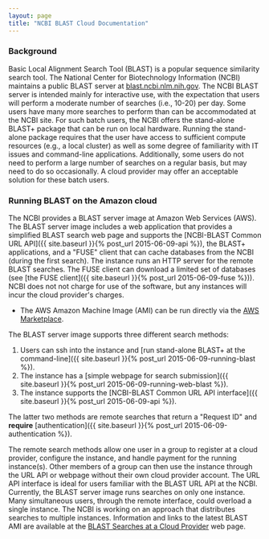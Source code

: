 ```yaml
---
layout: page
title: "NCBI BLAST Cloud Documentation"
---
```


### Background

Basic Local Alignment Search Tool (BLAST) is a popular sequence similarity
search tool. The National Center for Biotechnology Information (NCBI) maintains
a public BLAST server at
[blast.ncbi.nlm.nih.gov](https://blast.ncbi.nlm.nih.gov). The NCBI BLAST server
is intended mainly for interactive use, with the expectation that users will
perform a moderate number of searches (i.e., 10-20) per day. Some users have
many more searches to perform than can be accommodated at the NCBI site. For
such batch users, the NCBI offers the stand-alone BLAST+ package that can be
run on local hardware. Running the stand-alone package requires that the user
have access to sufficient compute resources (e.g., a local cluster) as well as
some degree of familiarity with IT issues and command-line applications.
Additionally, some users do not need to perform a large number of searches on a
regular basis, but may need to do so occasionally. A cloud provider may offer
an acceptable solution for these batch users.

### Running BLAST on the Amazon cloud

The NCBI provides a BLAST server image at Amazon Web Services
(AWS).  The BLAST server image includes a web application that provides
a simplified BLAST search web page and supports the [NCBI-BLAST Common URL API]({{ site.baseurl }}{% post_url 2015-06-09-api %}), 
the BLAST+ applications, 
and a "FUSE" client that can cache databases from the NCBI (during the first search).
The instance runs an HTTP server for the remote BLAST searches. The FUSE client can download
a limited set of databases (see [the FUSE client]({{ site.baseurl }}{% post_url 2015-06-09-fuse %})). 
NCBI does not not charge for use of the software, but any instances will
incur the cloud provider's charges.

* The AWS Amazon Machine Image (AMI) can be run directly via the [AWS
Marketplace](https://aws.amazon.com/marketplace/pp/B00N44P7L6).

The BLAST server image supports three different search methods:

1. Users can ssh into the instance and [run stand-alone BLAST+ at the
command-line]({{ site.baseurl }}{% post_url 2015-06-09-running-blast %}). 
1. The instance has a [simple webpage for search submission]({{ site.baseurl }}{% post_url 2015-06-09-running-web-blast %}). 
1. The instance supports the [NCBI-BLAST Common URL API interface]({{ site.baseurl }}{% post_url 2015-06-09-api %}). 

The latter two methods are remote searches that return a "Request ID" and **require** [authentication]({{ site.baseurl }}{% post_url 2015-06-09-authentication %}).

The remote search methods allow one user in a group to register at a cloud
provider, configure the instance, and handle payment for the running
instance(s). Other members of a group can then use the instance through the URL
API or webpage without their own cloud provider account. The URL API interface
is ideal for users familiar with the BLAST URL API at the NCBI. Currently, the
BLAST server image runs searches on only one instance. Many simultaneous users,
through the remote interface, could overload a single instance. The NCBI is
working on an approach that distributes searches to multiple instances.
Information and links to the latest BLAST AMI are available at the [BLAST
Searches at a Cloud
Provider](https://blast.ncbi.nlm.nih.gov/Blast.cgi?CMD=Web&PAGE_TYPE=BlastDocs&DOC_TYPE=CloudBlast)
web page.
